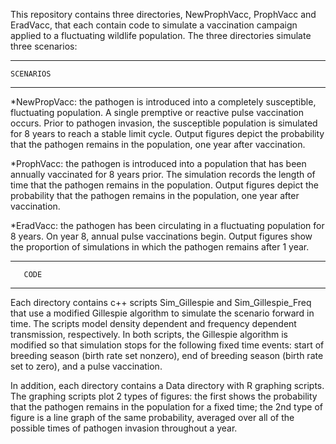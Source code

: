 This repository contains three directories, NewProphVacc, ProphVacc and EradVacc, that each contain code to simulate a vaccination campaign applied to a fluctuating wildlife population. The three directories simulate three 
scenarios: 

******************
    SCENARIOS 
******************

*NewPropVacc: the pathogen is introduced into a completely susceptible, fluctuating population. A single premptive or reactive pulse vaccination occurs. Prior to pathogen invasion, the susceptible population is simulated for 8 years to reach a stable limit cycle. Output figures depict the probability that the pathogen remains in the population, one year after vaccination.  

*ProphVacc: the pathogen is introduced into a population that has been annually vaccinated for 8 years prior. The simulation records the length of time that the pathogen remains in the population. Output figures depict the probability that the pathogen remains in the population, one year after vaccination.  

*EradVacc: the pathogen has been circulating in a fluctuating population for 8 years. On year 8, annual pulse vaccinations begin. Output figures show the proportion of simulations in which the pathogen remains after 1 year.   


******************
       CODE
******************

Each directory contains c++ scripts Sim_Gillespie and Sim_Gillespie_Freq that use a modified Gillespie algorithm to simulate the scenario forward in time. The scripts model density dependent and frequency dependent transmission, respectively. In both scripts, the Gillespie algorithm is modified so that simulation stops for the following fixed time events: start of breeding season (birth rate set nonzero), end of breeding season (birth rate set to zero), and a pulse vaccination. 

In addition, each directory contains a Data directory with R graphing scripts. The graphing scripts plot 2 types of figures: the first shows the probability that the pathogen remains in the population for a fixed time; the 2nd type of figure is a line graph of the same probability, averaged over all of the possible times of pathogen invasion throughout a year. 
